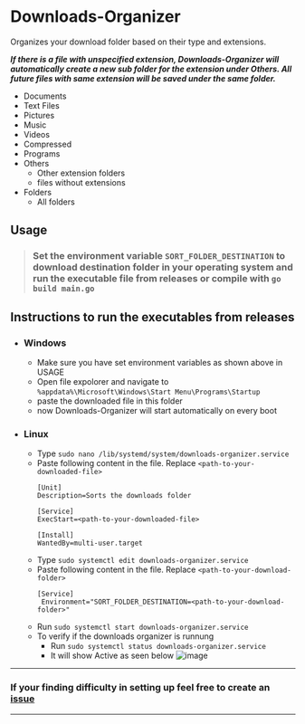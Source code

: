 # Downloads-Organizer

Organizes your download folder based on their type and extensions.

***If there is a file with unspecified extension, Downloads-Organizer will automatically create a new sub folder for the extension under Others. All future files with same extension will be saved under the same folder.***

- Documents
- Text Files
- Pictures
- Music
- Videos
- Compressed
- Programs
- Others
  - Other extension folders
  - files without extensions
-  Folders
   - All folders
  
 ## Usage
 > ### Set the environment variable `SORT_FOLDER_DESTINATION` to download destination folder in your operating system and run the executable file from releases or compile with `go build main.go`

## Instructions to run the executables from releases
- ### Windows
  - Make sure you have set environment variables as shown above in USAGE
  - Open file expolorer and navigate to `%appdata%\Microsoft\Windows\Start Menu\Programs\Startup`
  - paste the downloaded file in this folder
  - now Downloads-Organizer will start automatically on every boot
- ### Linux
  - Type `sudo nano /lib/systemd/system/downloads-organizer.service`
  - Paste following content in the file. Replace `<path-to-your-downloaded-file>`
    ```
    [Unit]
    Description=Sorts the downloads folder

    [Service]
    ExecStart=<path-to-your-downloaded-file>

    [Install]
    WantedBy=multi-user.target
    ```
   - Type `sudo systemctl edit downloads-organizer.service`
   - Paste following content in the file. Replace `<path-to-your-download-folder>`
     ```
     [Service]
      Environment="SORT_FOLDER_DESTINATION=<path-to-your-download-folder>"
      ```
   - Run `sudo systemctl start downloads-organizer.service`
   - To verify if the downloads organizer is runnung
     - Run `sudo systemctl status downloads-organizer.service`
     - It will show Active as seen below
       ![image](https://user-images.githubusercontent.com/63334479/173121054-550a396d-b287-4a28-a9cb-544c98d46389.png)

---
### If your finding difficulty in setting up feel free to create an [issue](https://github.com/rabilrbl/Downloads-Organizer/issues)
---
